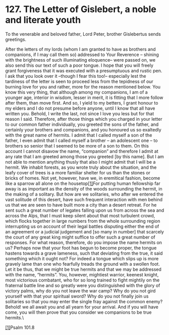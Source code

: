 # 127. The Letter of Gislebert, a noble and literate youth

To the venerable and beloved father, Lord Peter, brother Gislebertus sends greetings.

&#x20;After the letters of my lords (whom I am granted to have as brothers and companions, if I may call them so) addressed to Your Reverence – shining with the brightness of such illuminating eloquence– were passed on, we also send this our text of such a poor tongue. I hope that you will freely grant forgiveness that it was executed with a presumptuous and rustic pen. I ask that you look over it –though I fear this too!– especially lest the tardiness of the letter is seen to proceed less from the tepidness of our burning love for you and rather, more for the reason mentioned below. You know this very thing, that although among my companions, I am of a younger age, interior in wisdom, lesser in merit, it is fitting that I more follow after them, than move first. And so, I yield to my betters, I grant honour to my elders and I do not presume  before anyone, until I know that all have written you. Behold, I write the last, not since I love you less but for that reason I said. Therefore, after those things which you charged in your letter to our common father individually, you greeted the sons of the father, and certainly your brothers and companions, and you honoured us so exaltedly with the great name of hermits. I admit that I called myself a son of the father, I even admit that I called myself a brother – an adolescent one – to brothers so senior that I seemed to be more of a son to them. On this account I cannot disavow the name, “companion” and therefore I admit at any rate that I am greeted among those you greeted \[by this name]. But I am not able to mention anything thusly that also I might admit that I will be a hermit. We inhabit forests, as you wrote truly about the situation, and the leafy cover of trees is a more familiar shelter for us than the stones or bricks of homes. Not yet, however, have we, in eremitical fashion, become like a sparrow all alone on the housetop[\[1\]](applewebdata://B9B8F984-2DFF-4B4C-9F92-B2017E0D9D5C#\_ftn1)For putting human fellowship far away is as important as the density of the woods surrounding the hermit, in the making of a solitary. But how are we solitaries, who after we entered the vast solitude of this desert, have such frequent interaction with men behind us that we are seen to have built more a city than a desert retreat. For he sent such a great number of legates falling upon us from across the sea and across the Alps, that I must keep silent about that most turbulent crowd, which flocks together in large numbers from the whole surrounding region interrupting us on account of their legal battles disputing either the end of an agreement or a judicial judgement and \[so many in number] that scarcely the court of any great king might suffice to offer such a great number of responses. For what reason, therefore, do you impose the name hermits on us? Perhaps now that your foot has begun to become proper, the tongue hastens towards a grave lameness, such that deviating from the true, it said something which it ought not? For indeed a tongue which slips up is more gravely lame than one who fearfully treads the ground with a swollen foot. Let it be thus, that we might be true hermits and that we may be addressed with the name, “hermits”. You, however, mightiest warrior, keenest knight, most victorious combatant, who for so long trained to fight mightily on the fraternal battle line and so greatly were you distinguished with the glory of victory palms, why do you not leave the war camp? Why do you not gird yourself with that your spiritual sword? Why do you not finally join us solitaries so that you may enter the single fray against the common enemy? Behold! we all await you and all yearn for your arrival. And if you will have come, you will then prove that you consider we companions to be true hermits.\


[\[1\]](applewebdata://B9B8F984-2DFF-4B4C-9F92-B2017E0D9D5C#\_ftnref1)Psalm 101.8
